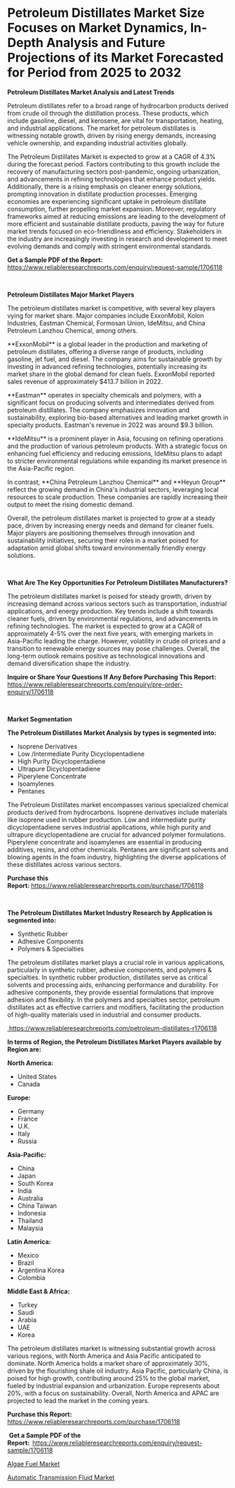 <p><h1>Petroleum Distillates Market Size Focuses on Market Dynamics, In-Depth Analysis and Future Projections of its Market Forecasted for Period from 2025 to 2032</h1></p><p><strong>Petroleum Distillates Market Analysis and Latest Trends</strong></p>
<p><p>Petroleum distillates refer to a broad range of hydrocarbon products derived from crude oil through the distillation process. These products, which include gasoline, diesel, and kerosene, are vital for transportation, heating, and industrial applications. The market for petroleum distillates is witnessing notable growth, driven by rising energy demands, increasing vehicle ownership, and expanding industrial activities globally.</p><p>The Petroleum Distillates Market is expected to grow at a CAGR of 4.3% during the forecast period. Factors contributing to this growth include the recovery of manufacturing sectors post-pandemic, ongoing urbanization, and advancements in refining technologies that enhance product yields. Additionally, there is a rising emphasis on cleaner energy solutions, prompting innovation in distillate production processes. Emerging economies are experiencing significant uptake in petroleum distillate consumption, further propelling market expansion. Moreover, regulatory frameworks aimed at reducing emissions are leading to the development of more efficient and sustainable distillate products, paving the way for future market trends focused on eco-friendliness and efficiency. Stakeholders in the industry are increasingly investing in research and development to meet evolving demands and comply with stringent environmental standards.</p></p>
<p><strong>Get a Sample PDF of the Report:&nbsp;</strong> <a href="https://www.reliableresearchreports.com/enquiry/request-sample/1706118?utm_campaign=48&utm_medium=2&utm_source=Github&utm_content=ia&utm_term=10012025&utm_id=petroleum-distillates">https://www.reliableresearchreports.com/enquiry/request-sample/1706118</a></p>
<p>&nbsp;</p>
<p><strong>Petroleum Distillates Major Market Players</strong></p>
<p><p>The petroleum distillates market is competitive, with several key players vying for market share. Major companies include ExxonMobil, Kolon Industries, Eastman Chemical, Formosan Union, IdeMitsu, and China Petroleum Lanzhou Chemical, among others.</p><p>**ExxonMobil** is a global leader in the production and marketing of petroleum distillates, offering a diverse range of products, including gasoline, jet fuel, and diesel. The company aims for sustainable growth by investing in advanced refining technologies, potentially increasing its market share in the global demand for clean fuels. ExxonMobil reported sales revenue of approximately $413.7 billion in 2022.</p><p>**Eastman** operates in specialty chemicals and polymers, with a significant focus on producing solvents and intermediates derived from petroleum distillates. The company emphasizes innovation and sustainability, exploring bio-based alternatives and leading market growth in specialty products. Eastman's revenue in 2022 was around $9.3 billion.</p><p>**IdeMitsu** is a prominent player in Asia, focusing on refining operations and the production of various petroleum products. With a strategic focus on enhancing fuel efficiency and reducing emissions, IdeMitsu plans to adapt to stricter environmental regulations while expanding its market presence in the Asia-Pacific region.</p><p>In contrast, **China Petroleum Lanzhou Chemical** and **Heyun Group** reflect the growing demand in China's industrial sectors, leveraging local resources to scale production. These companies are rapidly increasing their output to meet the rising domestic demand.</p><p>Overall, the petroleum distillates market is projected to grow at a steady pace, driven by increasing energy needs and demand for cleaner fuels. Major players are positioning themselves through innovation and sustainability initiatives, securing their roles in a market poised for adaptation amid global shifts toward environmentally friendly energy solutions.</p></p>
<p>&nbsp;</p>
<p><strong>What Are The Key Opportunities For Petroleum Distillates Manufacturers?</strong></p>
<p><p>The petroleum distillates market is poised for steady growth, driven by increasing demand across various sectors such as transportation, industrial applications, and energy production. Key trends include a shift towards cleaner fuels, driven by environmental regulations, and advancements in refining technologies. The market is expected to grow at a CAGR of approximately 4-5% over the next five years, with emerging markets in Asia-Pacific leading the charge. However, volatility in crude oil prices and a transition to renewable energy sources may pose challenges. Overall, the long-term outlook remains positive as technological innovations and demand diversification shape the industry.</p></p>
<p><strong>Inquire or Share Your Questions If Any Before Purchasing This Report:</strong> <a href="https://www.reliableresearchreports.com/enquiry/pre-order-enquiry/1706118?utm_campaign=48&utm_medium=2&utm_source=Github&utm_content=ia&utm_term=10012025&utm_id=petroleum-distillates">https://www.reliableresearchreports.com/enquiry/pre-order-enquiry/1706118</a></p>
<p>&nbsp;</p>
<p><strong>Market Segmentation</strong></p>
<p><strong>The Petroleum Distillates Market Analysis by types is segmented into:</strong></p>
<p><ul><li>Isoprene Derivatives</li><li>Low /Intermediate Purity Dicyclopentadiene</li><li>High Purity Dicyclopentadiene</li><li>Ultrapure Dicyclopentadiene</li><li>Piperylene Concentrate</li><li>Isoamylenes</li><li>Pentanes</li></ul></p>
<p><p>The Petroleum Distillates market encompasses various specialized chemical products derived from hydrocarbons. Isoprene derivatives include materials like isoprene used in rubber production. Low and intermediate purity dicyclopentadiene serves industrial applications, while high purity and ultrapure dicyclopentadiene are crucial for advanced polymer formulations. Piperylene concentrate and isoamylenes are essential in producing additives, resins, and other chemicals. Pentanes are significant solvents and blowing agents in the foam industry, highlighting the diverse applications of these distillates across various sectors.</p></p>
<p><strong>Purchase this Report:&nbsp;</strong><a href="https://www.reliableresearchreports.com/purchase/1706118?utm_campaign=48&utm_medium=2&utm_source=Github&utm_content=ia&utm_term=10012025&utm_id=petroleum-distillates">https://www.reliableresearchreports.com/purchase/1706118</a></p>
<p>&nbsp;</p>
<p><strong>The Petroleum Distillates Market Industry Research by Application is segmented into:</strong></p>
<p><ul><li>Synthetic Rubber</li><li>Adhesive Components</li><li>Polymers & Specialties</li></ul></p>
<p><p>The petroleum distillates market plays a crucial role in various applications, particularly in synthetic rubber, adhesive components, and polymers & specialties. In synthetic rubber production, distillates serve as critical solvents and processing aids, enhancing performance and durability. For adhesive components, they provide essential formulations that improve adhesion and flexibility. In the polymers and specialties sector, petroleum distillates act as effective carriers and modifiers, facilitating the production of high-quality materials used in industrial and consumer products.</p></p>
<p><a href="https://www.reliableresearchreports.com/petroleum-distillates-r1706118?utm_campaign=48&utm_medium=2&utm_source=Github&utm_content=ia&utm_term=10012025&utm_id=petroleum-distillates">&nbsp;https://www.reliableresearchreports.com/petroleum-distillates-r1706118</a></p>
<p><strong>In terms of Region, the Petroleum Distillates Market Players available by Region are:</strong></p>
<p>
    <p> <strong> North America: </strong>
        <ul>
            <li>United States</li>
            <li>Canada</li>
        </ul>
        </p> 
    <p> <strong> Europe: </strong>
        <ul>
            <li>Germany</li>
            <li>France</li>
            <li>U.K.</li>
            <li>Italy</li>
            <li>Russia</li>
        </ul>
        </p> 
    <p> <strong> Asia-Pacific: </strong>
        <ul>
            <li>China</li>
            <li>Japan</li>
            <li>South Korea</li>
            <li>India</li>
            <li>Australia</li>
            <li>China Taiwan</li>
            <li>Indonesia</li>
            <li>Thailand</li>
            <li>Malaysia</li>
        </ul>
        </p> 
    <p> <strong> Latin America: </strong>
        <ul>
            <li>Mexico</li>
            <li>Brazil</li>
            <li>Argentina Korea</li>
            <li>Colombia</li>
        </ul>
        </p> 
    <p> <strong> Middle East & Africa: </strong>
        <ul>
            <li>Turkey</li>
            <li>Saudi</li>
            <li>Arabia</li>
            <li>UAE</li>
            <li>Korea</li>
        </ul>
    </p>
    </p>
<p><p>The petroleum distillates market is witnessing substantial growth across various regions, with North America and Asia Pacific anticipated to dominate. North America holds a market share of approximately 30%, driven by the flourishing shale oil industry. Asia Pacific, particularly China, is poised for high growth, contributing around 25% to the global market, fueled by industrial expansion and urbanization. Europe represents about 20%, with a focus on sustainability. Overall, North America and APAC are projected to lead the market in the coming years.</p></p>
<p><strong>Purchase this Report: </strong><a href="https://www.reliableresearchreports.com/purchase/1706118?utm_campaign=48&utm_medium=2&utm_source=Github&utm_content=ia&utm_term=10012025&utm_id=petroleum-distillates">https://www.reliableresearchreports.com/purchase/1706118</a></p>
<p>&nbsp;<strong>Get a Sample PDF of the Report:&nbsp;&nbsp;</strong><a href="https://www.reliableresearchreports.com/enquiry/request-sample/1706118?utm_campaign=48&utm_medium=2&utm_source=Github&utm_content=ia&utm_term=10012025&utm_id=petroleum-distillates">https://www.reliableresearchreports.com/enquiry/request-sample/1706118</a></p>
<p><strong></strong></p>
<p><p><a href="https://github.com/mathastilley812967/Market-Research-Report-List-1/blob/main/algae-fuel-market.md?utm_campaign=48&utm_medium=2&utm_source=Github&utm_content=ia&utm_term=10012025&utm_id=petroleum-distillates">Algae Fuel Market</a></p><p><a href="https://github.com/tamiaknaub6/Market-Research-Report-List-1/blob/main/automatic-transmission-fluid-market.md?utm_campaign=48&utm_medium=2&utm_source=Github&utm_content=ia&utm_term=10012025&utm_id=petroleum-distillates">Automatic Transmission Fluid Market</a></p></p>